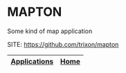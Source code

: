 # MAPTON

 Some kind of map application
 
 SITE: https://github.com/trixon/mapton

 | [Applications](https://portable-linux-apps.github.io/apps.html) | [Home](https://portable-linux-apps.github.io)
 | --- | --- |
